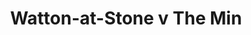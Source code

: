 ---
year: "2001"
serialNumber: "0256" 
game: "Watton-at-Stone"
title: "Watton-at-Stone v The Min"
gameLocation: "The Meadow"
gameDate: ""
result: ""
resultType: ""
type: "game"
---